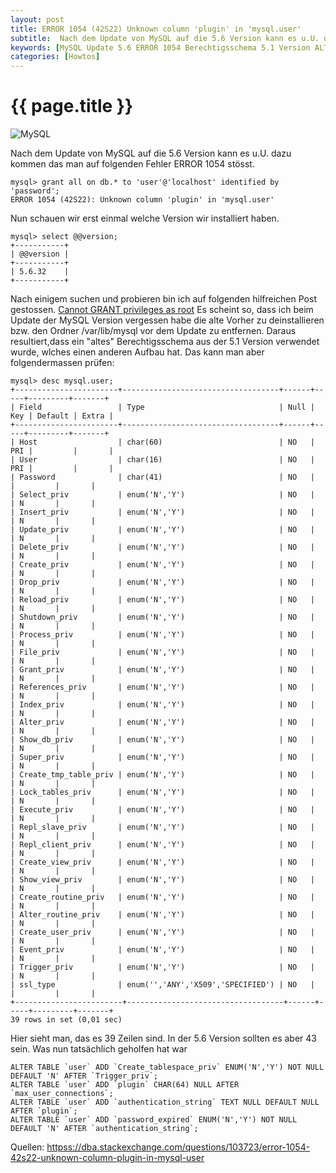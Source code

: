 ```yaml
---
layout: post
title: ERROR 1054 (42S22) Unknown column 'plugin' in 'mysql.user'
subtitle:  Nach dem Update von MySQL auf die 5.6 Version kann es u.U. dazu kommen das man auf folgenden Fehler ERROR 1054 stösst.
keywords: [MySQL Update 5.6 ERROR 1054 Berechtigsschema 5.1 Version ALTER TABLE]
categories: [Howtos]
---
```

# {{ page.title }}

![MySQL](../../img/MySQL_logo_small.png)


Nach dem Update von MySQL auf die 5.6 Version kann es u.U. dazu kommen das man auf folgenden Fehler ERROR 1054 stösst.

```
mysql> grant all on db.* to 'user'@'localhost' identified by 'password';
ERROR 1054 (42S22): Unknown column 'plugin' in 'mysql.user'
```

Nun schauen wir erst einmal welche Version wir installiert haben.

```
mysql> select @@version;
+-----------+
| @@version |
+-----------+
| 5.6.32    |
+-----------+
```

Nach einigem suchen und probieren bin ich auf folgenden hilfreichen Post gestossen. [Cannot GRANT privileges as root](https://dba.stackexchange.com/questions/103723/error-1054-42s22-unknown-column-plugin-in-mysql-user) Es scheint so, dass ich beim Update der MySQL Version vergessen habe die alte Vorher zu deinstallieren bzw. den Ordner /var/lib/mysql vor dem Update zu entfernen. Daraus resultiert,dass ein "altes" Berechtigsschema aus der 5.1 Version verwendet wurde, wlches einen anderen Aufbau hat. Das kann man aber folgendermassen prüfen:

```
mysql> desc mysql.user;
+-----------------------+-----------------------------------+------+-----+---------+-------+
| Field                 | Type                              | Null | Key | Default | Extra |
+-----------------------+-----------------------------------+------+-----+---------+-------+
| Host                  | char(60)                          | NO   | PRI |         |       |
| User                  | char(16)                          | NO   | PRI |         |       |
| Password              | char(41)                          | NO   |     |         |       |
| Select_priv           | enum('N','Y')                     | NO   |     | N       |       |
| Insert_priv           | enum('N','Y')                     | NO   |     | N       |       |
| Update_priv           | enum('N','Y')                     | NO   |     | N       |       |
| Delete_priv           | enum('N','Y')                     | NO   |     | N       |       |
| Create_priv           | enum('N','Y')                     | NO   |     | N       |       |
| Drop_priv             | enum('N','Y')                     | NO   |     | N       |       |
| Reload_priv           | enum('N','Y')                     | NO   |     | N       |       |
| Shutdown_priv         | enum('N','Y')                     | NO   |     | N       |       |
| Process_priv          | enum('N','Y')                     | NO   |     | N       |       |
| File_priv             | enum('N','Y')                     | NO   |     | N       |       |
| Grant_priv            | enum('N','Y')                     | NO   |     | N       |       |
| References_priv       | enum('N','Y')                     | NO   |     | N       |       |
| Index_priv            | enum('N','Y')                     | NO   |     | N       |       |
| Alter_priv            | enum('N','Y')                     | NO   |     | N       |       |
| Show_db_priv          | enum('N','Y')                     | NO   |     | N       |       |
| Super_priv            | enum('N','Y')                     | NO   |     | N       |       |
| Create_tmp_table_priv | enum('N','Y')                     | NO   |     | N       |       |
| Lock_tables_priv      | enum('N','Y')                     | NO   |     | N       |       |
| Execute_priv          | enum('N','Y')                     | NO   |     | N       |       |
| Repl_slave_priv       | enum('N','Y')                     | NO   |     | N       |       |
| Repl_client_priv      | enum('N','Y')                     | NO   |     | N       |       |
| Create_view_priv      | enum('N','Y')                     | NO   |     | N       |       |
| Show_view_priv        | enum('N','Y')                     | NO   |     | N       |       |
| Create_routine_priv   | enum('N','Y')                     | NO   |     | N       |       |
| Alter_routine_priv    | enum('N','Y')                     | NO   |     | N       |       |
| Create_user_priv      | enum('N','Y')                     | NO   |     | N       |       |
| Event_priv            | enum('N','Y')                     | NO   |     | N       |       |
| Trigger_priv          | enum('N','Y')                     | NO   |     | N       |       |
| ssl_type              | enum('','ANY','X509','SPECIFIED') | NO   |     |         |       |
+------------------------+-----------------------------------+------+-----+---------+-------+
39 rows in set (0,01 sec)
```

Hier sieht man, das es 39 Zeilen sind. In der 5.6 Version sollten es aber 43 sein. Was nun tatsächlich geholfen hat war

```
ALTER TABLE `user` ADD `Create_tablespace_priv` ENUM('N','Y') NOT NULL DEFAULT 'N' AFTER `Trigger_priv`;
ALTER TABLE `user` ADD `plugin` CHAR(64) NULL AFTER `max_user_connections`;
ALTER TABLE `user` ADD `authentication_string` TEXT NULL DEFAULT NULL AFTER `plugin`;
ALTER TABLE `user` ADD `password_expired` ENUM('N','Y') NOT NULL DEFAULT 'N' AFTER `authentication_string`;
```

Quellen: [httpss://dba.stackexchange.com/questions/103723/error-1054-42s22-unknown-column-plugin-in-mysql-user](httpss://dba.stackexchange.com/questions/103723/error-1054-42s22-unknown-column-plugin-in-mysql-userhttps://dba.stackexchange.com/questions/103723/error-1054-42s22-unknown-column-plugin-in-mysql-user)
